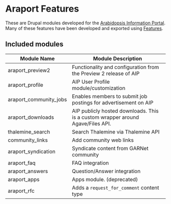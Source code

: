 # Araport Features

These are Drupal modules developed for the [Arabidopsis Information Portal](https://araport.org).
Many of these features have been developed and exported using [Features](https://drupal.org/project/features).

## Included modules

Module Name | Module Description
----------- | ------------------
araport_preview2 | Functionality and configuration from the Preview 2 release of AIP
araport_profile | AIP User Profile module/customization
araport_community_jobs | Enables members to submit job postings for advertisement on AIP
araport_downloads | AIP publicly hosted downloads. This is a custom wrapper around Agave/Files API.
thalemine_search | Search Thalemine via Thalemine API
community_links | Add community web links
araport_syndication | Syndicate content from GARNet community
araport_faq | FAQ integration
araport_answers | Question/Answer integration
araport_apps | Apps module. (deprecated)
araport_rfc | Adds a `request_for_comment` content type
